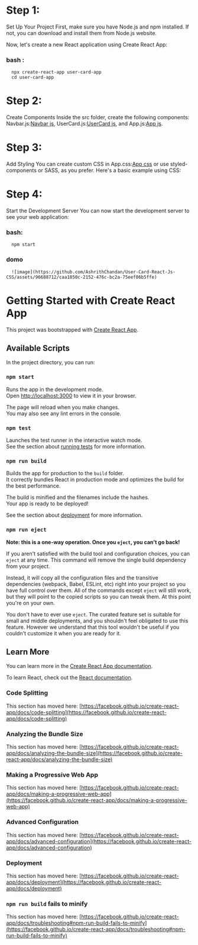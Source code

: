 # Step 1:
Set Up Your Project
First, make sure you have Node.js and npm installed. If not, you can download and install them from Node.js website.

Now, let's create a new React application using Create React App:

### bash :
      npx create-react-app user-card-app
      cd user-card-app
      
# Step 2: 
Create Components
Inside the src folder, create the following components: Navbar.js:[Navbar js](https://github.com/AshrithChandan/User-Card-React-Js-CSS/blob/main/Navbar.js), UserCard.js:[UserCard js](https://github.com/AshrithChandan/User-Card-React-Js-CSS/blob/main/UserCard.js), and App.js:[App js](https://github.com/AshrithChandan/User-Card-React-Js-CSS/blob/main/App.js).

# Step 3: 
Add Styling
You can create custom CSS in App.css:[App css](https://github.com/AshrithChandan/User-Card-React-Js-CSS/blob/main/App.css) or use styled-components or SASS, as you prefer. Here's a basic example using CSS:

# Step 4: 
Start the Development Server
You can now start the development server to see your web application:

### bash:
      npm start



### domo
      ![image](https://github.com/AshrithChandan/User-Card-React-Js-CSS/assets/96688712/caa1850c-2152-476c-bc2a-75eef06b5ffe)

# Getting Started with Create React App

This project was bootstrapped with [Create React App](https://github.com/facebook/create-react-app).

## Available Scripts

In the project directory, you can run:

### `npm start`

Runs the app in the development mode.\
Open [http://localhost:3000](http://localhost:3000) to view it in your browser.

The page will reload when you make changes.\
You may also see any lint errors in the console.

### `npm test`

Launches the test runner in the interactive watch mode.\
See the section about [running tests](https://facebook.github.io/create-react-app/docs/running-tests) for more information.

### `npm run build`

Builds the app for production to the `build` folder.\
It correctly bundles React in production mode and optimizes the build for the best performance.

The build is minified and the filenames include the hashes.\
Your app is ready to be deployed!

See the section about [deployment](https://facebook.github.io/create-react-app/docs/deployment) for more information.

### `npm run eject`

**Note: this is a one-way operation. Once you `eject`, you can't go back!**

If you aren't satisfied with the build tool and configuration choices, you can `eject` at any time. This command will remove the single build dependency from your project.

Instead, it will copy all the configuration files and the transitive dependencies (webpack, Babel, ESLint, etc) right into your project so you have full control over them. All of the commands except `eject` will still work, but they will point to the copied scripts so you can tweak them. At this point you're on your own.

You don't have to ever use `eject`. The curated feature set is suitable for small and middle deployments, and you shouldn't feel obligated to use this feature. However we understand that this tool wouldn't be useful if you couldn't customize it when you are ready for it.

## Learn More

You can learn more in the [Create React App documentation](https://facebook.github.io/create-react-app/docs/getting-started).

To learn React, check out the [React documentation](https://reactjs.org/).

### Code Splitting

This section has moved here: [https://facebook.github.io/create-react-app/docs/code-splitting](https://facebook.github.io/create-react-app/docs/code-splitting)

### Analyzing the Bundle Size

This section has moved here: [https://facebook.github.io/create-react-app/docs/analyzing-the-bundle-size](https://facebook.github.io/create-react-app/docs/analyzing-the-bundle-size)

### Making a Progressive Web App

This section has moved here: [https://facebook.github.io/create-react-app/docs/making-a-progressive-web-app](https://facebook.github.io/create-react-app/docs/making-a-progressive-web-app)

### Advanced Configuration

This section has moved here: [https://facebook.github.io/create-react-app/docs/advanced-configuration](https://facebook.github.io/create-react-app/docs/advanced-configuration)

### Deployment

This section has moved here: [https://facebook.github.io/create-react-app/docs/deployment](https://facebook.github.io/create-react-app/docs/deployment)

### `npm run build` fails to minify

This section has moved here: [https://facebook.github.io/create-react-app/docs/troubleshooting#npm-run-build-fails-to-minify](https://facebook.github.io/create-react-app/docs/troubleshooting#npm-run-build-fails-to-minify)
